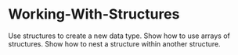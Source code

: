 # Working-With-Structures

Use structures to create a new data type.
Show how to use arrays of structures.
Show how to nest a structure within another structure. 

